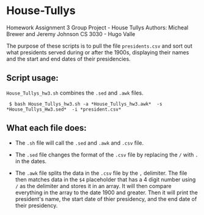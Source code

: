 # House-Tullys

Homework Assignment 3 Group Project - House Tullys
Authors: Micheal Brewer and Jeremy Johnson
CS 3030 - Hugo Valle

The purpose of these scripts is to pull the file `presidents.csv` and sort out what presidents served during or after the 1900s, displaying their names and the start and end dates of their presidencies. 

## Script usage:

`House_Tullys_hw3.sh` combines the `.sed` and `.awk` files.

     $ bash House_Tullys_hw3.sh -a *House_Tullys_hw3.awk*  -s *House_Tullys_Hw3.sed*  -i *president.csv*

## What each file does:

- The `.sh` file will call the `.sed` and `.awk` and `.csv` file. 

- The `.sed` file changes the format of the `.csv` file by replacing the `/` with `.` in the dates. 

- The `.awk` file splits the data in the `.csv` file by the `,` delimiter.
  The file then matches data in the `$4` placeholder that has a 4 digit number using `/` as the delimiter and stores it in an array.
  It will then compare everything in the array to the date 1900 and greater. Then it will print the president's name, the start date of thier presidency, and the end date of their presidency. 

